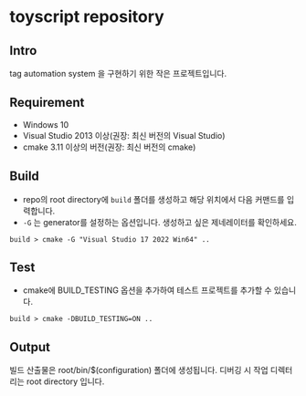 # toyscript repository

## Intro

tag automation system 을 구현하기 위한 작은 프로젝트입니다.

## Requirement

* Windows 10
* Visual Studio 2013 이상(권장: 최신 버전의 Visual Studio)
* cmake 3.11 이상의 버전(권장: 최신 버전의 cmake)

## Build

* repo의 root directory에 `build` 폴더를 생성하고 해당 위치에서 다음 커맨드를 입력합니다.
* `-G` 는 generator를 설정하는 옵션입니다. 생성하고 싶은 제네레이터를 확인하세요.

```
build > cmake -G "Visual Studio 17 2022 Win64" ..
```

## Test

* cmake에 BUILD_TESTING 옵션을 추가하여 테스트 프로젝트를 추가할 수 있습니다.

```
build > cmake -DBUILD_TESTING=ON ..
```

## Output

빌드 산출물은 root/bin/$(configuration) 폴더에 생성됩니다.
디버깅 시 작업 디렉터리는 root directory 입니다.
